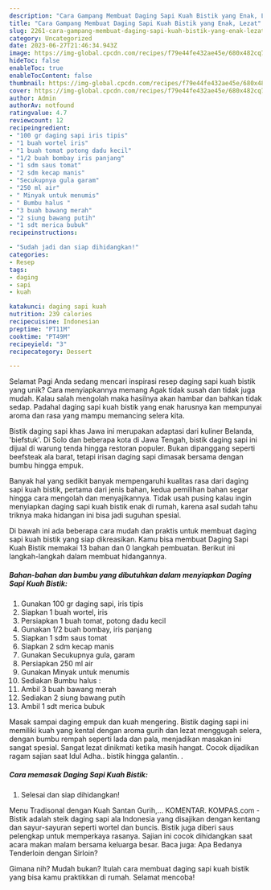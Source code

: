 ```yaml
---
description: "Cara Gampang Membuat Daging Sapi Kuah Bistik yang Enak, Lezat"
title: "Cara Gampang Membuat Daging Sapi Kuah Bistik yang Enak, Lezat"
slug: 2261-cara-gampang-membuat-daging-sapi-kuah-bistik-yang-enak-lezat
category: Uncategorized
date: 2023-06-27T21:46:34.943Z
image: https://img-global.cpcdn.com/recipes/f79e44fe432ae45e/680x482cq70/daging-sapi-kuah-bistik-foto-resep-utama.jpg
hideToc: false
enableToc: true
enableTocContent: false
thumbnail: https://img-global.cpcdn.com/recipes/f79e44fe432ae45e/680x482cq70/daging-sapi-kuah-bistik-foto-resep-utama.jpg
cover: https://img-global.cpcdn.com/recipes/f79e44fe432ae45e/680x482cq70/daging-sapi-kuah-bistik-foto-resep-utama.jpg
author: Admin
authorAv: notfound
ratingvalue: 4.7
reviewcount: 12
recipeingredient:
- "100 gr daging sapi iris tipis"
- "1 buah wortel iris"
- "1 buah tomat potong dadu kecil"
- "1/2 buah bombay iris panjang"
- "1 sdm saus tomat"
- "2 sdm kecap manis"
- "Secukupnya gula garam"
- "250 ml air"
- " Minyak untuk menumis"
- " Bumbu halus "
- "3 buah bawang merah"
- "2 siung bawang putih"
- "1 sdt merica bubuk"
recipeinstructions:

- "Sudah jadi dan siap dihidangkan!"
categories:
- Resep
tags:
- daging
- sapi
- kuah

katakunci: daging sapi kuah 
nutrition: 239 calories
recipecuisine: Indonesian
preptime: "PT11M"
cooktime: "PT49M"
recipeyield: "3"
recipecategory: Dessert

---
```



Selamat Pagi Anda sedang mencari inspirasi resep daging sapi kuah bistik yang unik? Cara menyiapkannya memang Agak tidak susah dan tidak juga mudah. Kalau salah mengolah maka hasilnya akan hambar dan bahkan tidak sedap. Padahal daging sapi kuah bistik yang enak harusnya kan mempunyai aroma dan rasa yang mampu memancing selera kita.


Bistik daging sapi khas Jawa ini merupakan adaptasi dari kuliner Belanda, &#39;biefstuk&#39;. Di Solo dan beberapa kota di Jawa Tengah, bistik daging sapi ini dijual di warung tenda hingga restoran populer. Bukan dipanggang seperti beefsteak ala barat, tetapi irisan daging sapi dimasak bersama dengan bumbu hingga empuk.

Banyak hal yang sedikit banyak mempengaruhi kualitas rasa dari daging sapi kuah bistik, pertama dari jenis bahan, kedua pemilihan bahan segar hingga cara mengolah dan menyajikannya. Tidak usah pusing kalau ingin menyiapkan daging sapi kuah bistik enak di rumah, karena asal sudah tahu triknya maka hidangan ini bisa jadi suguhan spesial.


Di bawah ini ada beberapa cara mudah dan praktis untuk membuat daging sapi kuah bistik yang siap dikreasikan. Kamu bisa membuat Daging Sapi Kuah Bistik memakai 13 bahan dan 0 langkah pembuatan. Berikut ini langkah-langkah dalam membuat hidangannya.

<!--inarticleads1-->

##### Bahan-bahan dan bumbu yang dibutuhkan dalam menyiapkan Daging Sapi Kuah Bistik:

1. Gunakan 100 gr daging sapi, iris tipis
1. Siapkan 1 buah wortel, iris
1. Persiapkan 1 buah tomat, potong dadu kecil
1. Gunakan 1/2 buah bombay, iris panjang
1. Siapkan 1 sdm saus tomat
1. Siapkan 2 sdm kecap manis
1. Gunakan Secukupnya gula, garam
1. Persiapkan 250 ml air
1. Gunakan  Minyak untuk menumis
1. Sediakan  Bumbu halus :
1. Ambil 3 buah bawang merah
1. Sediakan 2 siung bawang putih
1. Ambil 1 sdt merica bubuk


Masak sampai daging empuk dan kuah mengering. Bistik daging sapi ini memiliki kuah yang kental dengan aroma gurih dan lezat menggugah selera, dengan bumbu rempah seperti lada dan pala, menjadikan masakan ini sangat spesial. Sangat lezat dinikmati ketika masih hangat. Cocok dijadikan ragam sajian saat Idul Adha.. bistik hingga galantin. . 

<!--inarticleads2-->

##### Cara memasak Daging Sapi Kuah Bistik:


1. Selesai dan siap dihidangkan!

Menu Tradisonal dengan Kuah Santan Gurih,… KOMENTAR. KOMPAS.com - Bistik adalah steik daging sapi ala Indonesia yang disajikan dengan kentang dan sayur-sayuran seperti wortel dan buncis. Bistik juga diberi saus pelengkap untuk memperkaya rasanya. Sajian ini cocok dihidangkan saat acara makan malam bersama keluarga besar. Baca juga: Apa Bedanya Tenderloin dengan Sirloin? 

Gimana nih? Mudah bukan? Itulah cara membuat daging sapi kuah bistik yang bisa kamu praktikkan di rumah. Selamat mencoba!
